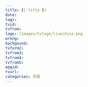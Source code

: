 ```yaml
---
title: {{ title }}
date: 
tags:
tvid:
tvfrom:
logo: /images/tvlogo/livechina.png
wrong:
backgound: 
tvform2:
tvfrom3:
tvfrom4:
tvfrom5:
epgid:
tvurl:
categories: 风景
---
```

